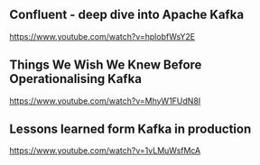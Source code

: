 

## Confluent - deep dive into Apache Kafka
https://www.youtube.com/watch?v=hplobfWsY2E

## Things We Wish We Knew Before Operationalising Kafka 
https://www.youtube.com/watch?v=MhyW1FUdN8I

## Lessons learned form Kafka in production 
https://www.youtube.com/watch?v=1vLMuWsfMcA


